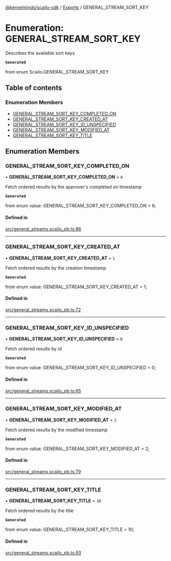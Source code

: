 [@kernelminds/scailo-sdk](../README.md) / [Exports](../modules.md) / GENERAL\_STREAM\_SORT\_KEY

# Enumeration: GENERAL\_STREAM\_SORT\_KEY

Describes the available sort keys

**`Generated`**

from enum Scailo.GENERAL_STREAM_SORT_KEY

## Table of contents

### Enumeration Members

- [GENERAL\_STREAM\_SORT\_KEY\_COMPLETED\_ON](GENERAL_STREAM_SORT_KEY.md#general_stream_sort_key_completed_on)
- [GENERAL\_STREAM\_SORT\_KEY\_CREATED\_AT](GENERAL_STREAM_SORT_KEY.md#general_stream_sort_key_created_at)
- [GENERAL\_STREAM\_SORT\_KEY\_ID\_UNSPECIFIED](GENERAL_STREAM_SORT_KEY.md#general_stream_sort_key_id_unspecified)
- [GENERAL\_STREAM\_SORT\_KEY\_MODIFIED\_AT](GENERAL_STREAM_SORT_KEY.md#general_stream_sort_key_modified_at)
- [GENERAL\_STREAM\_SORT\_KEY\_TITLE](GENERAL_STREAM_SORT_KEY.md#general_stream_sort_key_title)

## Enumeration Members

### GENERAL\_STREAM\_SORT\_KEY\_COMPLETED\_ON

• **GENERAL\_STREAM\_SORT\_KEY\_COMPLETED\_ON** = ``6``

Fetch ordered results by the approver's completed on timestamp

**`Generated`**

from enum value: GENERAL_STREAM_SORT_KEY_COMPLETED_ON = 6;

#### Defined in

[src/general_streams.scailo_pb.ts:86](https://github.com/scailo/ts-sdk/blob/c10a36b57201dfa5903d4b53efa1e62aa6208936/src/general_streams.scailo_pb.ts#L86)

___

### GENERAL\_STREAM\_SORT\_KEY\_CREATED\_AT

• **GENERAL\_STREAM\_SORT\_KEY\_CREATED\_AT** = ``1``

Fetch ordered results by the creation timestamp

**`Generated`**

from enum value: GENERAL_STREAM_SORT_KEY_CREATED_AT = 1;

#### Defined in

[src/general_streams.scailo_pb.ts:72](https://github.com/scailo/ts-sdk/blob/c10a36b57201dfa5903d4b53efa1e62aa6208936/src/general_streams.scailo_pb.ts#L72)

___

### GENERAL\_STREAM\_SORT\_KEY\_ID\_UNSPECIFIED

• **GENERAL\_STREAM\_SORT\_KEY\_ID\_UNSPECIFIED** = ``0``

Fetch ordered results by id

**`Generated`**

from enum value: GENERAL_STREAM_SORT_KEY_ID_UNSPECIFIED = 0;

#### Defined in

[src/general_streams.scailo_pb.ts:65](https://github.com/scailo/ts-sdk/blob/c10a36b57201dfa5903d4b53efa1e62aa6208936/src/general_streams.scailo_pb.ts#L65)

___

### GENERAL\_STREAM\_SORT\_KEY\_MODIFIED\_AT

• **GENERAL\_STREAM\_SORT\_KEY\_MODIFIED\_AT** = ``2``

Fetch ordered results by the modified timestamp

**`Generated`**

from enum value: GENERAL_STREAM_SORT_KEY_MODIFIED_AT = 2;

#### Defined in

[src/general_streams.scailo_pb.ts:79](https://github.com/scailo/ts-sdk/blob/c10a36b57201dfa5903d4b53efa1e62aa6208936/src/general_streams.scailo_pb.ts#L79)

___

### GENERAL\_STREAM\_SORT\_KEY\_TITLE

• **GENERAL\_STREAM\_SORT\_KEY\_TITLE** = ``10``

Fetch ordered results by the title

**`Generated`**

from enum value: GENERAL_STREAM_SORT_KEY_TITLE = 10;

#### Defined in

[src/general_streams.scailo_pb.ts:93](https://github.com/scailo/ts-sdk/blob/c10a36b57201dfa5903d4b53efa1e62aa6208936/src/general_streams.scailo_pb.ts#L93)
